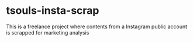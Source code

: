 # tsouls-insta-scrap
This is a freelance project where contents from a Instagram public account is scrapped for marketing analysis
